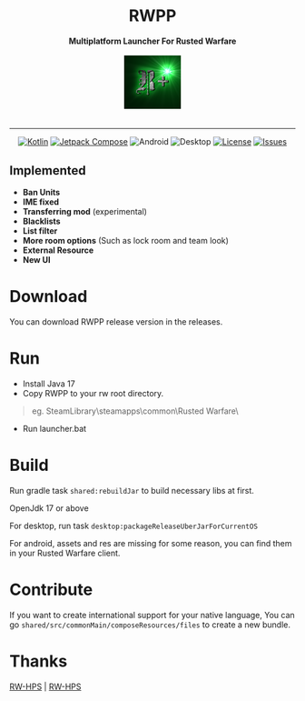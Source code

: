 <div align="center">
<h1> RWPP </h1>
<div align="center">
  <strong>Multiplatform Launcher For Rusted Warfare</strong>
</div>
<br />
<div align="center">
 <img src = "https://github.com/Minxyzgo/RWPP/blob/main/shared/src/commonMain/composeResources/drawable/logo.png" width = "100px"/>
</div>
<br />

----
[![Kotlin](https://img.shields.io/badge/kotlin-1.9.24-blue.svg?logo=kotlin)](http://kotlinlang.org)
[![Jetpack Compose](https://img.shields.io/badge/Jetpack%20Compose-1.7.0-brightgreen)](https://www.jetbrains.com/lp/compose-multiplatform/)
![Android](https://img.shields.io/badge/Android-green)
![Desktop](https://img.shields.io/badge/Desktop-tomato)
[![License](https://img.shields.io/github/license/ConstructStudios/RWPP)]()
[![Issues](https://img.shields.io/github/issues/ConstructStudios/RWPP)]()
</div>

## Implemented
 - __Ban Units__
 - __IME fixed__
 - __Transferring mod__ (experimental)
 - __Blacklists__
 - __List filter__
 - __More room options__ (Such as lock room and team look)
 - __External Resource__
 - __New UI__

# Download
You can download RWPP release version in the releases.

# Run
- Install Java 17
- Copy RWPP to your rw root directory.
> eg. SteamLibrary\steamapps\common\Rusted Warfare\
- Run launcher.bat

# Build
Run gradle task `shared:rebuildJar` to build necessary libs at first.

OpenJdk 17 or above

For desktop, run task `desktop:packageReleaseUberJarForCurrentOS`

For android, assets and res are missing for some reason,
you can find them in your Rusted Warfare client.

# Contribute
If you want to create international support for your native language,
You can go `shared/src/commonMain/composeResources/files` to create a new bundle.

# Thanks

[RW-HPS](https://github.com/deng-rui/RW-HPS) | [RW-HPS](https://github.com/Minxyzgo)

